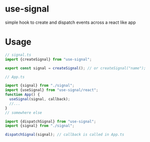 # use-signal

simple hook to create and dispatch events across a react like app

# Usage

```ts
// signal.ts
import {createSignal} from "use-signal";

export const signal = createSignal(); // or createSignal("name");

// App.ts

import {signal} from "./signal";
import {useSignal} from "use-signal/react";
function App() {
  useSignal(signal, callback);
  //...
}
// somewhere else

import {dispatchSignal} from "use-signal";
import {signal} from "./signal";

dispatchSignal(signal); // callback is called in App.ts
```

